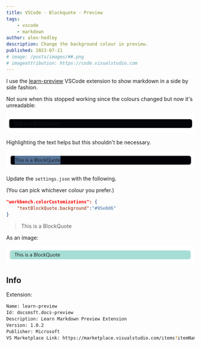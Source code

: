 ```yaml
---
title: VSCode - Blockquote - Preview
tags:
    - vscode
    - markdown
author: alex-hedley
description: Change the background colour in preview.
published: 2023-07-11
# image: /posts/images/##.png
# imageattribution: https://code.visualstudio.com
---
```


<!-- VSCode - Blockquote -->

I use the [learn-preview](https://marketplace.visualstudio.com/items?itemName=docsmsft.docs-preview) VSCode extension to show markdown in a side by side fashion.

Not sure when this stopped working since the colours changed but now it's unreadable:

![BlockQuote](images/vscode/blockquote_1.png "BlockQuote")

Highlighting the text helps but this shouldn't be necessary.

![BlockQuote](images/vscode/blockquote_2.png "BlockQuote")

Update the `settings.json` with the following.

(You can pick whichever colour you prefer.)

```json
"workbench.colorCustomizations": {
    "textBlockQuote.background":"#95e0d6"
}
```

> This is a BlockQuote

As an image:

![BlockQuote](images/vscode/blockquote_3.png "BlockQuote")

## Info

Extension:

```bash
Name: learn-preview
Id: docsmsft.docs-preview
Description: Learn Markdown Preview Extension
Version: 1.0.2
Publisher: Microsoft
VS Marketplace Link: https://marketplace.visualstudio.com/items?itemName=docsmsft.docs-preview
```
